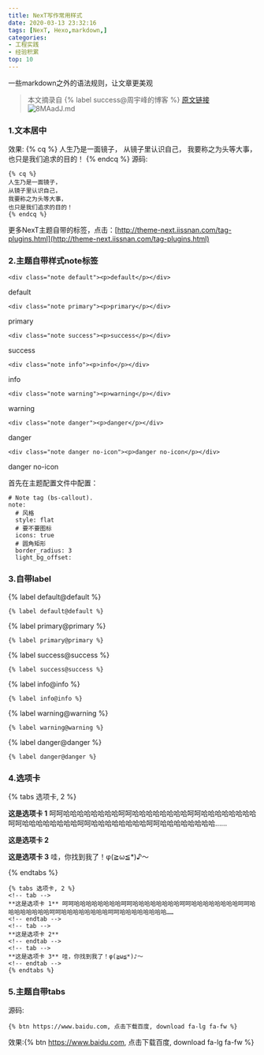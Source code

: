 ```yaml
---
title: NexT写作常用样式
date: 2020-03-13 23:32:16
tags: [NexT, Hexo,markdown,]
categories:
- 工程实践
- 经验积累
top: 10
---
```

一些markdown之外的语法规则，让文章更美观

> 本文摘录自 {% label success@周宇峰的博客 %} [原文链接](https://yfzhou.coding.me/2018/08/27/Hexo-Next%E6%90%AD%E5%BB%BA%E4%B8%AA%E4%BA%BA%E5%8D%9A%E5%AE%A2%EF%BC%88%E4%B8%BB%E9%A2%98%E4%BC%98%E5%8C%96%EF%BC%89/)
![8MAadJ.md](https://download.kezhi.tech/img/8MAadJ.md.jpg)
<!--more-->

### 1.文本居中

效果:
{% cq %}
人生乃是一面镜子，
从镜子里认识自己，
我要称之为头等大事，
也只是我们追求的目的！
{% endcq %}
源码:

```
{% cq %}
人生乃是一面镜子，
从镜子里认识自己，
我要称之为头等大事，
也只是我们追求的目的！
{% endcq %}
```

更多NexT主题自带的标签，点击：[http://theme-next.iissnan.com/tag-plugins.html](http://theme-next.iissnan.com/tag-plugins.html)

### 2.主题自带样式note标签

```
<div class="note default"><p>default</p></div>
```

<div class="note default"><p>default</p></div>

```
<div class="note primary"><p>primary</p></div>
```

<div class="note primary"><p>primary</p></div>

```
<div class="note success"><p>success</p></div>
```

<div class="note success"><p>success</p></div>

```
<div class="note info"><p>info</p></div>
```

<div class="note info"><p>info</p></div>

```
<div class="note warning"><p>warning</p></div>
```

<div class="note warning"><p>warning</p></div>

```
<div class="note danger"><p>danger</p></div>
```

<div class="note danger"><p>danger</p></div>

```
<div class="note danger no-icon"><p>danger no-icon</p></div>
```
<div class="note danger no-icon"><p>danger no-icon</p></div>

首先在主题配置文件中配置：
```
# Note tag (bs-callout).
note:
  # 风格
  style: flat
  # 要不要图标
  icons: true
  # 圆角矩形
  border_radius: 3
  light_bg_offset:
```

### 3.自带label

{% label default@default %}
```
{% label default@default %}
```
{% label primary@primary %}
```
{% label primary@primary %}
```
{% label success@success %}
```
{% label success@success %}
```
{% label info@info %}
```
{% label info@info %}
```
{% label warning@warning %}
```
{% label warning@warning %}
```
{% label danger@danger %}
```
{% label danger@danger %}
```

### 4.选项卡

{% tabs 选项卡, 2 %}
<!-- tab -->
**这是选项卡 1** 呵呵哈哈哈哈哈哈哈哈呵呵哈哈哈哈哈哈哈哈呵呵哈哈哈哈哈哈哈哈呵呵哈哈哈哈哈哈哈哈呵呵哈哈哈哈哈哈哈哈呵呵哈哈哈哈哈哈哈哈……
<!-- endtab -->
<!-- tab -->
**这是选项卡 2**
<!-- endtab -->
<!-- tab -->
**这是选项卡 3** 哇，你找到我了！φ(≧ω≦*)♪～
<!-- endtab -->
{% endtabs %}
```
{% tabs 选项卡, 2 %}
<!-- tab -->
**这是选项卡 1** 呵呵哈哈哈哈哈哈哈哈呵呵哈哈哈哈哈哈哈哈呵呵哈哈哈哈哈哈哈哈呵呵哈哈哈哈哈哈哈哈呵呵哈哈哈哈哈哈哈哈呵呵哈哈哈哈哈哈哈哈……
<!-- endtab -->
<!-- tab -->
**这是选项卡 2**
<!-- endtab -->
<!-- tab -->
**这是选项卡 3** 哇，你找到我了！φ(≧ω≦*)♪～
<!-- endtab -->
{% endtabs %}
```

### 5.主题自带tabs


源码:
```
{% btn https://www.baidu.com, 点击下载百度, download fa-lg fa-fw %}
```
效果:{% btn https://www.baidu.com, 点击下载百度, download fa-lg fa-fw %}
